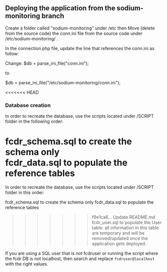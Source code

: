 <h2>Deploying the application from the sodium-monitoring branch</h2>

Create a folder called "sodium-monitoring" under /etc then
Move (delete from the source code) the conn.ini file from the source code under /etc/sodium-monitoring/ .

In the connection.php file, update the line that references the conn.ini as follow:

Change: $db = parse_ini_file("conn.ini");

to

$db = parse_ini_file("/etc/sodium-monitoring/conn.ini");

<<<<<<< HEAD
<h3>Database creation</h3>
In order to recreate the database, use the scripts located under /SCRIPT folder in the following order:

fcdr_schema.sql to create the schema only <br>
fcdr_data.sql to populate the reference tables <br>
=======
In order to recreate the database, use the scripts located under /SCRIPT folder in this order:


fcdr_schema.sql to create the schema only
fcdr_data.sql to populate the reference tables 
>>>>>>> f9e1ca6... Update README.md
fcdr_user.sql to populate the User table: all information in this table are temporary and will be removed/updated once the application gets deployed. 

If you are using a SQL user that is *not* fcdruser or running the script where the fcdr DB is not localhost, then search and replace `fcdruser@localhost` with the right values. 
